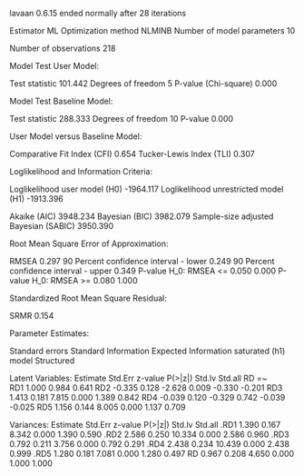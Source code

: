 lavaan 0.6.15 ended normally after 28 iterations

  Estimator                                         ML
  Optimization method                           NLMINB
  Number of model parameters                        10

  Number of observations                           218

Model Test User Model:
                                                      
  Test statistic                               101.442
  Degrees of freedom                                 5
  P-value (Chi-square)                           0.000

Model Test Baseline Model:

  Test statistic                               288.333
  Degrees of freedom                                10
  P-value                                        0.000

User Model versus Baseline Model:

  Comparative Fit Index (CFI)                    0.654
  Tucker-Lewis Index (TLI)                       0.307

Loglikelihood and Information Criteria:

  Loglikelihood user model (H0)              -1964.117
  Loglikelihood unrestricted model (H1)      -1913.396
                                                      
  Akaike (AIC)                                3948.234
  Bayesian (BIC)                              3982.079
  Sample-size adjusted Bayesian (SABIC)       3950.390

Root Mean Square Error of Approximation:

  RMSEA                                          0.297
  90 Percent confidence interval - lower         0.249
  90 Percent confidence interval - upper         0.349
  P-value H_0: RMSEA <= 0.050                    0.000
  P-value H_0: RMSEA >= 0.080                    1.000

Standardized Root Mean Square Residual:

  SRMR                                           0.154

Parameter Estimates:

  Standard errors                             Standard
  Information                                 Expected
  Information saturated (h1) model          Structured

Latent Variables:
                   Estimate  Std.Err  z-value  P(>|z|)   Std.lv  Std.all
  RD =~                                                                 
    RD1               1.000                               0.984    0.641
    RD2              -0.335    0.128   -2.628    0.009   -0.330   -0.201
    RD3               1.413    0.181    7.815    0.000    1.389    0.842
    RD4              -0.039    0.120   -0.329    0.742   -0.039   -0.025
    RD5               1.156    0.144    8.005    0.000    1.137    0.709

Variances:
                   Estimate  Std.Err  z-value  P(>|z|)   Std.lv  Std.all
   .RD1               1.390    0.167    8.342    0.000    1.390    0.590
   .RD2               2.586    0.250   10.334    0.000    2.586    0.960
   .RD3               0.792    0.211    3.756    0.000    0.792    0.291
   .RD4               2.438    0.234   10.439    0.000    2.438    0.999
   .RD5               1.280    0.181    7.081    0.000    1.280    0.497
    RD                0.967    0.208    4.650    0.000    1.000    1.000

